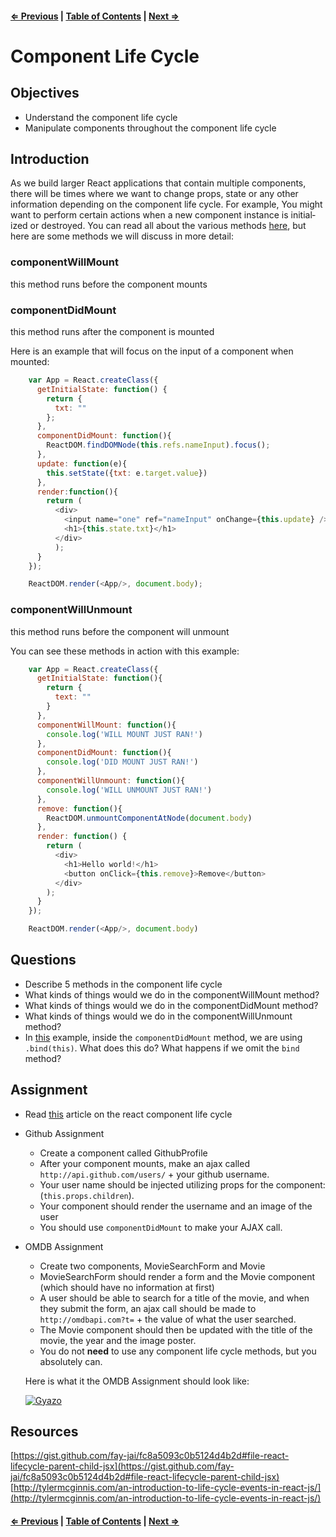 #### [⇐ Previous](05-props-and-state.md) | [Table of Contents](README.md#table-of-contents) | [Next ⇒](07-refs-and-timers.md)

# Component Life Cycle

## Objectives

- Understand the component life cycle
- Manipulate components throughout the component life cycle

## Introduction

As we build larger React applications that contain multiple components, there will be times where we want to change props, state or any other information depending on the component life cycle. For example, You might want to per­form cer­tain actions when a new com­po­nent instance is ini­tial­ized or destroyed. You can read all about the various methods [here](https://facebook.github.io/react/docs/component-specs.html), but here are some methods we will discuss in more detail:

### componentWillMount
this method runs before the component mounts

### componentDidMount
this method runs after the component is mounted

Here is an example that will focus on the input of a component when mounted:

```js
    var App = React.createClass({
      getInitialState: function() {
        return {
          txt: ""
        };
      },
      componentDidMount: function(){
        ReactDOM.findDOMNode(this.refs.nameInput).focus();
      },
      update: function(e){
        this.setState({txt: e.target.value})
      },
      render:function(){
        return (
          <div>
            <input name="one" ref="nameInput" onChange={this.update} />
            <h1>{this.state.txt}</h1>
          </div>
          );
      }
    });

    ReactDOM.render(<App/>, document.body);

```

### componentWillUnmount
this method runs before the component will unmount

You can see these methods in action with this example:
```js
    var App = React.createClass({
      getInitialState: function(){
        return {
          text: ""
        }
      },
      componentWillMount: function(){
        console.log('WILL MOUNT JUST RAN!')
      },
      componentDidMount: function(){
        console.log('DID MOUNT JUST RAN!')
      },
      componentWillUnmount: function(){
        console.log('WILL UNMOUNT JUST RAN!')
      },
      remove: function(){
        ReactDOM.unmountComponentAtNode(document.body)
      },
      render: function() {
        return (
          <div>
            <h1>Hello world!</h1>
            <button onClick={this.remove}>Remove</button>
          </div>
        );
      }
    });

    ReactDOM.render(<App/>, document.body)
```

## Questions

* Describe 5 methods in the component life cycle
* What kinds of things would we do in the componentWillMount method?
* What kinds of things would we do in the componentDidMount method?
* What kinds of things would we do in the componentWillUnmount method?
* In [this](https://facebook.github.io/react/tips/initial-ajax.html) example, inside the `componentDidMount` method, we are using `.bind(this)`. What does this do? What happens if we omit the `bind` method?

## Assignment

* Read [this](http://javascript.tutorialhorizon.com/2014/09/13/execution-sequence-of-a-react-components-lifecycle-methods/) article on the react component life cycle
* Github Assignment
    - Create a component called GithubProfile
    - After your component mounts, make an ajax called `http://api.github.com/users/` + your github username.
    - Your user name should be injected utilizing props for the component: (`this.props.children`).
    - Your component should render the username and an image of the user  
    - You should use `componentDidMount` to make your AJAX call.
* OMDB Assignment
    - Create two components, MovieSearchForm and Movie
    - MovieSearchForm should render a form and the Movie component (which should have no information at first)
    - A user should be able to search for a title of the movie, and when they submit the form, an ajax call should be made to `http://omdbapi.com?t=` + the value of what the user searched.
    - The Movie component should then be updated with the title of the movie, the year and the image poster.
    - You do not **need** to use any component life cycle methods, but you absolutely can.

    Here is what it the OMDB Assignment should look like:

    [![Gyazo](https://i.gyazo.com/cbf99774cb8a8bc7507ebad5e651dffc.gif)](https://gyazo.com/cbf99774cb8a8bc7507ebad5e651dffc)

## Resources

[https://gist.github.com/fay-jai/fc8a5093c0b5124d4b2d#file-react-lifecycle-parent-child-jsx](https://gist.github.com/fay-jai/fc8a5093c0b5124d4b2d#file-react-lifecycle-parent-child-jsx)
[http://tylermcginnis.com/an-introduction-to-life-cycle-events-in-react-js/](http://tylermcginnis.com/an-introduction-to-life-cycle-events-in-react-js/)

#### [⇐ Previous](05-props-and-state.md) | [Table of Contents](README.md#table-of-contents) | [Next ⇒](07-refs-and-timers.md)
